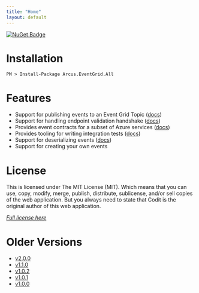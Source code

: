```yaml
---
title: "Home"
layout: default
---
```


[![NuGet Badge](https://buildstats.info/nuget/Arcus.EventGrid.All?packageVersion=2.1.0)](https://www.nuget.org/packages/Arcus.EventGrid.All/)

# Installation

```shell
PM > Install-Package Arcus.EventGrid.All
```

# Features

- Support for publishing events to an Event Grid Topic ([docs](features/publishing-events))
- Support for handling endpoint validation handshake ([docs](features/endpoint-validation))
- Provides event contracts for a subset of Azure services ([docs](features/azure-event-contracts))
- Provides tooling for writing integration tests ([docs](features/running-integration-tests))
- Support for deserializing events ([docs](features/deserializing-events))
- Support for creating your own events

# License
This is licensed under The MIT License (MIT). Which means that you can use, copy, modify, merge, publish, distribute, sublicense, and/or sell copies of the web application. But you always need to state that Codit is the original author of this web application.

*[Full license here](https://github.com/arcus-azure/arcus.eventgrid/blob/master/LICENSE)*

# Older Versions

- [v2.0.0](v2.0.0)
- [v1.1.0](v1.1.0)
- [v1.0.2](v1.0.2)
- [v1.0.1](v1.0.1)
- [v1.0.0](v1.0.0)